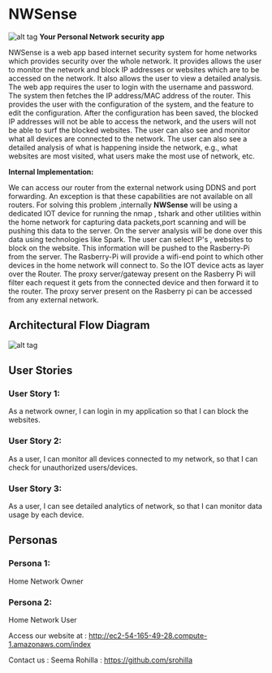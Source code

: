 # NWSense
![alt tag](https://github.com/SJSU272Lab/NWSense/blob/master/logo.png) **Your Personal Network security app**

NWSense is a web app based internet security system for home networks which provides security over the whole network. It provides allows the user to monitor the network and block IP addresses or websites which are to be accessed on the network. It also allows the user to view a detailed analysis.
The web app requires the user to login with the username and password. The system then fetches the IP address/MAC address of the router. This provides the user with the configuration of the system, and the feature to edit the configuration.
After the configuration has been saved, the blocked IP addresses will not be able to access the network, and the users will not be able to surf the blocked websites.
The user can also see and monitor what all devices are connected to the network. The user can also see a detailed analysis of what is happening inside the network, e.g., what websites are most visited, what users make the most use of network, etc.

**Internal Implementation:**

We can access our router from the external network using DDNS and port forwarding. An exception is that these capabilities are not available on all routers.
For solving this problem ,internally **NWSense** will be using a dedicated IOT device for running the nmap , tshark and other utilities within the home network for capturing data packets,port scanning and will be pushing this data to the server. 
On the server analysis will be done over this data using technologies like Spark.
The user can select IP's , websites to block on the website. This information will be pushed to the Rasberry-Pi from the server.
The Rasberry-Pi will provide a wifi-end point to which other devices in the home network will connect to. So the IOT device acts as layer over the Router. The proxy server/gateway present on the Rasberry Pi will filter each request it gets from the connected device and then forward it to the router. 
The proxy server present on the Rasberry pi can be accessed from any external network.

## Architectural Flow Diagram
![alt tag](https://github.com/SJSU272Lab/NWSense/blob/master/Architecture%20Diagram.jpg)

## User Stories

### User Story 1:
As a network owner, I can login in my application so that I can block the websites.

### User Story 2:
As a user, I can monitor all devices connected to my network, so that I can check for unauthorized users/devices.

### User Story 3:
As a user, I can see detailed analytics of network, so that I can monitor data usage by each device.
 
## Personas
### Persona 1:
Home Network Owner
### Persona 2:
Home Network User

Access our website at : http://ec2-54-165-49-28.compute-1.amazonaws.com/index

Contact us :
Seema Rohilla : https://github.com/srohilla
